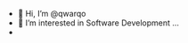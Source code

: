- 👋 Hi, I’m @qwarqo
- 👀 I’m interested in Software Development ...
-
<!---
qwarqo/qwarqo is a ✨ special ✨ repository because its `README.md` (this file) appears on your GitHub profile.
You can click the Preview link to take a look at your changes.
--->
